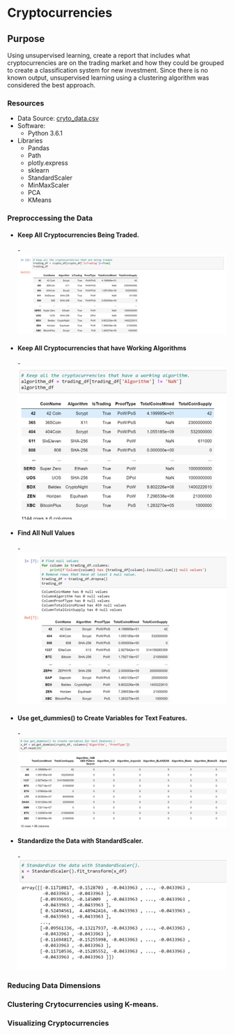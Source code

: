 # Cryptocurrencies

## Purpose
Using unsupervised learning, create a report that includes what cryptocurrencies are on the trading market and how they could be grouped to create a classification system for new investment.   Since there is no known output, unsupervised learning using a clustering algorithm was considered the best approach.


### Resources
- Data Source: [cryto_data.csv](https://github.com/stephenanayashilliard/Cryptocurrencies/blob/main/Resources/crypto_data.csv) 
- Software:
  - Python 3.6.1
- Libraries
  - Pandas
  - Path
  - plotly.express
  - sklearn
  - StandardScaler
  - MinMaxScaler
  - PCA
  - KMeans

### Preproccessing the Data
 - #### Keep All Cryptocurrencies Being Traded.
    -![](https://github.com/stephenanayashilliard/Cryptocurrencies/blob/main/Resources/cryptocurrencies_being_traded.png) 
 - #### Keep All Cryptocurrencies that have Working Algorithms
    -![](https://github.com/stephenanayashilliard/Cryptocurrencies/blob/main/Resources/crypto_with_working_algorithms.png) 
 - #### Find All Null Values
    -![](https://github.com/stephenanayashilliard/Cryptocurrencies/blob/main/Resources/find_null_values.png) 
 - #### Use get_dummies() to Create Variables for Text Features.
    -![](https://github.com/stephenanayashilliard/Cryptocurrencies/blob/main/Resources/get_dummies_for_text_features.png) 
 - #### Standardize the Data with StandardScaler.
    -![](https://github.com/stephenanayashilliard/Cryptocurrencies/blob/main/Resources/standardScaler.png) 

### Reducing Data Dimensions
### Clustering Crytocurrencies using K-means.
### Visualizing Cryptocurrencies
